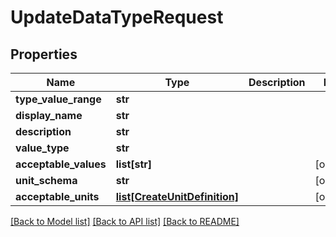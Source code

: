 # UpdateDataTypeRequest

## Properties
Name | Type | Description | Notes
------------ | ------------- | ------------- | -------------
**type_value_range** | **str** |  | 
**display_name** | **str** |  | 
**description** | **str** |  | 
**value_type** | **str** |  | 
**acceptable_values** | **list[str]** |  | [optional] 
**unit_schema** | **str** |  | [optional] 
**acceptable_units** | [**list[CreateUnitDefinition]**](CreateUnitDefinition.md) |  | [optional] 

[[Back to Model list]](../README.md#documentation-for-models) [[Back to API list]](../README.md#documentation-for-api-endpoints) [[Back to README]](../README.md)


